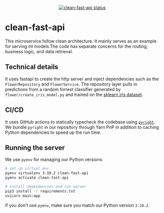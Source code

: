 <p align="center">
      <a href="https://github.com/blueberryapple/clean-fast-api/actions/workflows/ci.yml"><img alt="clean-fast-api status" src="https://github.com/blueberryapple/clean-fast-api/actions/workflows/ci.yml/badge.svg?branch=main"></a>
</p>

# clean-fast-api

This microservice follow clean architecture. It mainly serves as an example for serving ml models.The code has separate concerns for the routing, business logic, and data retrieval.

## Technical details

It uses fastapi to create the http server and inject dependencies such as the `FlowerRepository` and `FlowerService`. The repository layer pulls in predictions from a random forrest classifier generated by `flower/create_iris_model.py` and trained on the [sklearn iris dataset](https://scikit-learn.org/stable/datasets/toy_dataset.html#iris-dataset).

## CI/CD

It uses GitHub actions to statically typecheck the codebase using [`pyright`](https://github.com/Microsoft/pyright). We bundle `pyright` in our repository through Yarn PnP in addition to caching Python dependencies to speed up the run time.

## Running the server

We use `pyenv` for managing our Python versions:

```sh
# set up virtual env
pyenv virtualenv 3.10.2 clean-fast-api
pyenv activate clean-fast-api

# install dependencies and run server
pip3 install -r requirements.txt
uvicorn main:app
```

If you don't use `pyenv`, make sure you match our Python version `3.10.2`.
